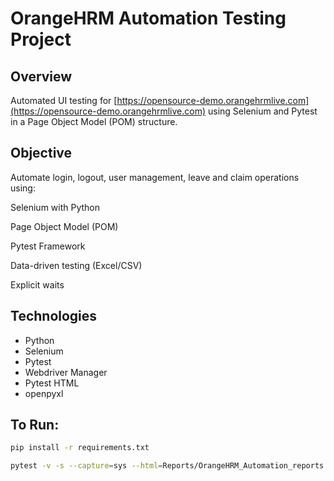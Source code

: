 # OrangeHRM Automation Testing Project

## Overview
Automated UI testing for [https://opensource-demo.orangehrmlive.com](https://opensource-demo.orangehrmlive.com) using Selenium and Pytest in a Page Object Model (POM) structure.

## Objective
Automate login, logout, user management, leave and claim operations using:

Selenium with Python

Page Object Model (POM)

Pytest Framework

Data-driven testing (Excel/CSV)

Explicit waits



## Technologies
- Python
- Selenium
- Pytest
- Webdriver Manager
- Pytest HTML
- openpyxl

## To Run:
```bash
pip install -r requirements.txt

pytest -v -s --capture=sys --html=Reports/OrangeHRM_Automation_reports.html